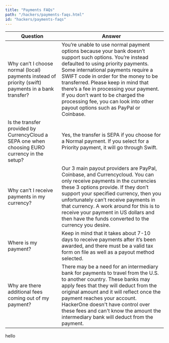 ```yaml
---
title: "Payments FAQs"
path: "/hackers/payments-faqs.html"
id: "hackers/payments-faqs"
---
```


Question | Answer
-------- | --------
Why can’t I choose normal (local) payments instead of priority (swift) payments in a bank transfer? | You’re unable to use normal payment options because your bank doesn’t support such options. You’re instead defaulted to using priority payments. Some international payments require a SWIFT code in order for the money to be transferred. Please keep in mind that there’s a fee in processing your payment. If you don’t want to be charged the processing fee, you can look into other payout options such as PayPal or Coinbase.
Is the transfer provided by CurrencyCloud a SEPA one when choosing EURO currency in the setup? | Yes, the transfer is SEPA if you choose for a Normal payment. If you select for a Priority payment, it will go through Swift.
Why can’t I receive payments in my currency? | Our 3 main payout providers are PayPal, Coinbase, and Currencycloud. You can only receive payments in the currencies these 3 options provide. If they don’t support your specified currency, then you unfortunately can’t receive payments in that currency. A work around for this is to receive your payment in US dollars and then have the funds converted to the currency you desire.
Where is my payment? | Keep in mind that it takes about 7-10 days to receive payments after it’s been awarded, and there must be a valid tax form on file as well as a payout method selected.
Why are there additional fees coming out of my payment? | There may be a need for an intermediary bank for payments to travel from the U.S. to another country. These banks may apply fees that they will deduct from the original amount and it will reflect once the payment reaches your account. HackerOne doesn't have control over these fees and can't know the amount the intermediary bank will deduct from the payment.

hello
